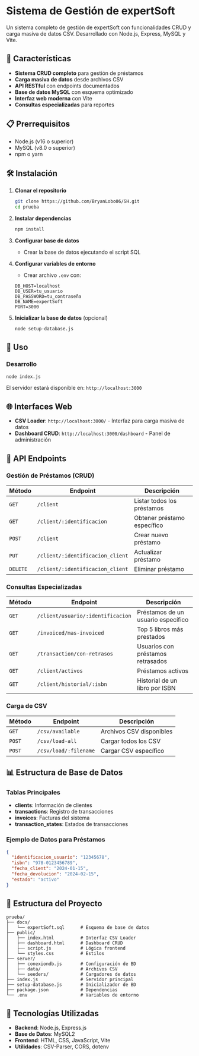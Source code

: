 # Sistema de Gestión de expertSoft

Un sistema completo de gestión de expertSoft con funcionalidades CRUD y carga masiva de datos CSV. Desarrollado con Node.js, Express, MySQL y Vite.

## 🚀 Características

- **Sistema CRUD completo** para gestión de préstamos
- **Carga masiva de datos** desde archivos CSV
- **API RESTful** con endpoints documentados
- **Base de datos MySQL** con esquema optimizado
- **Interfaz web moderna** con Vite
- **Consultas especializadas** para reportes

## 📋 Prerrequisitos

- Node.js (v16 o superior)
- MySQL (v8.0 o superior)
- npm o yarn

## 🛠️ Instalación

1. **Clonar el repositorio**
   ```bash
   git clone https://github.com/BryanLobo06/SH.git
   cd prueba
   ```

2. **Instalar dependencias**
   ```bash
   npm install
   ```

3. **Configurar base de datos**
   - Crear la base de datos ejecutando el script SQL

4. **Configurar variables de entorno**
   - Crear archivo `.env` con:
   ```env
   DB_HOST=localhost
   DB_USER=tu_usuario
   DB_PASSWORD=tu_contraseña
   DB_NAME=expertSoft
   PORT=3000
   ```

5. **Inicializar la base de datos** (opcional)
   ```bash
   node setup-database.js
   ```

## 🚦 Uso

### Desarrollo
```bash
node index.js
```


El servidor estará disponible en: `http://localhost:3000`

## 🌐 Interfaces Web

- **CSV Loader**: `http://localhost:3000/` - Interfaz para carga masiva de datos
- **Dashboard CRUD**: `http://localhost:3000/dashboard` - Panel de administración

## 📡 API Endpoints

### Gestión de Préstamos (CRUD)

| Método | Endpoint | Descripción |
|--------|----------|-------------|
| `GET` | `/client` | Listar todos los préstamos |
| `GET` | `/client/:identificacion` | Obtener préstamo específico |
| `POST` | `/client` | Crear nuevo préstamo |
| `PUT` | `/client/:identificacion_client` | Actualizar préstamo |
| `DELETE` | `/client/:identificacion_client` | Eliminar préstamo |

### Consultas Especializadas

| Método | Endpoint | Descripción |
|--------|----------|-------------|
| `GET` | `/client/usuario/:identificacion` | Préstamos de un usuario específico |
| `GET` | `/invoiced/mas-invoiced` | Top 5 libros más prestados |
| `GET` | `/transaction/con-retrasos` | Usuarios con préstamos retrasados |
| `GET` | `/client/activos` | Préstamos activos |
| `GET` | `/client/historial/:isbn` | Historial de un libro por ISBN |

### Carga de CSV

| Método | Endpoint | Descripción |
|--------|----------|-------------|
| `GET` | `/csv/available` | Archivos CSV disponibles |
| `POST` | `/csv/load-all` | Cargar todos los CSV |
| `POST` | `/csv/load/:filename` | Cargar CSV específico |

## 📊 Estructura de Base de Datos

### Tablas Principales

- **clients**: Información de clientes
- **transactions**: Registro de transacciones
- **invoices**: Facturas del sistema
- **transaction_states**: Estados de transacciones

### Ejemplo de Datos para Préstamos

```json
{
  "identificacion_usuario": "12345678",
  "isbn": "978-0123456789",
  "fecha_client": "2024-01-15",
  "fecha_devolucion": "2024-02-15",
  "estado": "activo"
}
```

## 📁 Estructura del Proyecto

```
prueba/
├── docs/
│   └── expertSoft.sql      # Esquema de base de datos
├── public/
│   ├── index.html          # Interfaz CSV Loader
│   ├── dashboard.html      # Dashboard CRUD
│   ├── script.js           # Lógica frontend
│   └── styles.css          # Estilos
├── server/
│   ├── conexiondb.js       # Configuración de BD
│   ├── data/               # Archivos CSV
│   └── seeders/            # Cargadores de datos
├── index.js                # Servidor principal
├── setup-database.js       # Inicializador de BD
├── package.json            # Dependencias
└── .env                    # Variables de entorno
```

## 🔧 Tecnologías Utilizadas

- **Backend**: Node.js, Express.js
- **Base de Datos**: MySQL2
- **Frontend**: HTML, CSS, JavaScript, Vite
- **Utilidades**: CSV-Parser, CORS, dotenv


